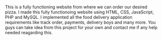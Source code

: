 This is a fully functioning website from where we can order our desired pizza. I made this fully functionoing website using HTML, CSS, JavaScript, PHP and MySQL. I implemented all the food delivery application requirements like track order, payments, delivery boys and many more. You guys can take idea from this project for your own and contact me if any help needed reagarding this.
